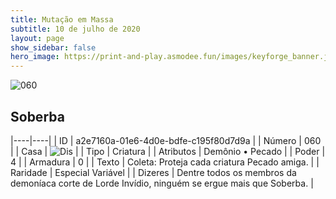 ```yaml
---
title: Mutação em Massa
subtitle: 10 de julho de 2020
layout: page
show_sidebar: false
hero_image: https://print-and-play.asmodee.fun/images/keyforge_banner.jpg
---
```


![060](https://cdn.keyforgegame.com/media/card_front/pt/479_060_CQG2VGF8WRG3_pt.png)

## Soberba

|----|----|
| ID | a2e7160a-01e6-4d0e-bdfe-c195f80d7d9a |
| Número | 060 |
| Casa | ![Dis](https://archonarcana.com/images/thumb/e/e8/Dis.png/22px-Dis.png "Dis") |
| Tipo | Criatura |
| Atributos | Demônio • Pecado |
| Poder | 4 |
| Armadura | 0 |
| Texto | Coleta: Proteja cada criatura Pecado   amiga. |
| Raridade | Especial Variável |
| Dizeres | Dentre todos os membros da demoníaca   corte de Lorde Invídio, ninguém se ergue   mais que Soberba. |
